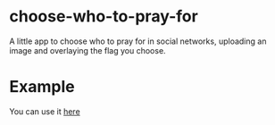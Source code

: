 # choose-who-to-pray-for
A little app to choose who to pray for in social networks, uploading an image and overlaying the flag you choose.

# Example
You can use it [here](http://pudymody.github.io/choose-who-to-pray-for)
